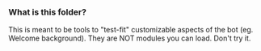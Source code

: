 ### What is this folder?

This is meant to be tools to "test-fit" customizable aspects of the bot (eg. Welcome background).
They are NOT modules you can load. Don't try it.